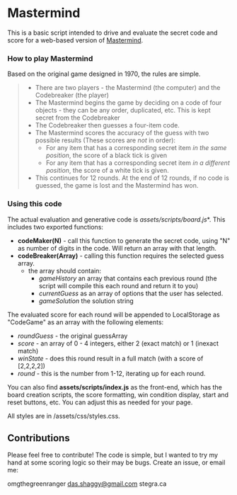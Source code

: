 # Mastermind

This is a basic script intended to drive and evaluate the secret code and score for a web-based version of [Mastermind](url=https://en.wikipedia.org/wiki/Mastermind_(board_game)).

### How to play Mastermind

Based on the original game designed in 1970, the rules are simple.

> - There are two players - the Mastermind (the computer) and the Codebreaker (the player)
> - The Mastermind begins the game by deciding on a code of four objects - they can be any order, duplicated, etc. This is kept secret from the Codebreaker
> - The Codebreaker then guesses a four-item code.
> - The Mastermind scores the accuracy of the guess with two possible results (These scores are _not_ in order):
>   - For any item that has a corresponding secret item *in the same position*, the score of a black tick is given
>   - For any item that has a corresponding secret item *in a different position*, the score of a white tick is given. 
> - This continues for 12 rounds. At the end of 12 rounds, if no code is guessed, the game is lost and the Mastermind has won.

### Using this code

The actual evaluation and generative code is *assets/scripts/board.js**. This includes two exported functions:
- **codeMaker(N)** - call this function to generate the secret code, using "N" as number of digits in the code. Will return an array with that length.
- **codeBreaker(Array)** - calling this function requires the selected guess array.
    - the array should contain:
        - *gameHistory* an array that contains each previous round (the script will compile this each round and return it to you)
        - *currentGuess* as an array of options that the user has selected.
        - *gameSolution* the solution string

The evaluated score for each round will be appended to LocalStorage as "CodeGame" as an array with the following elements:
- *roundGuess* - the original guessArray
- *score* - an array of 0 - 4 integers, either 2 (exact match) or 1 (inexact match)
- *winState* - does this round result in a full match (with a score of [2,2,2,2])
- *round* - this is the number from 1-12, iterating up for each round.

You can also find **assets/scripts/index.js** as the front-end, which has the board creation scripts, the score formatting, win condition display, start and reset buttons, etc. You can adjust this as needed for your page.

All styles are in /assets/css/styles.css.

## Contributions

Please feel free to contribute! The code is simple, but I wanted to try my hand at some scoring logic so their may be bugs. Create an issue, or email me:

omgthegreenranger
das.shaggy@gmail.com
stegra.ca